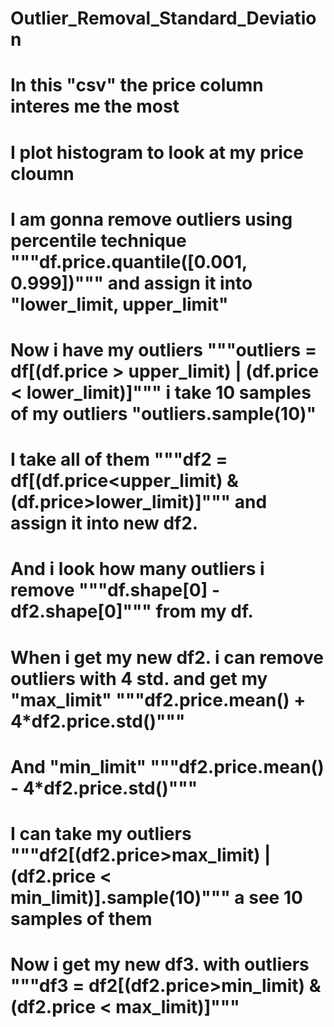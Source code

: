 # Outlier_Removal_Standard_Deviation
# In this "csv" the price column interes me the most
# I plot histogram to look at my price cloumn
# I am gonna remove outliers using percentile technique """df.price.quantile([0.001, 0.999])""" and assign it into "lower_limit, upper_limit"
# Now i have my outliers """outliers = df[(df.price > upper_limit) | (df.price < lower_limit)]""" i take 10 samples of my outliers "outliers.sample(10)"
# I take all of them """df2 = df[(df.price<upper_limit) & (df.price>lower_limit)]""" and assign it into new df2.
# And i look how many outliers i remove """df.shape[0] - df2.shape[0]""" from my df.
# When i get my new df2. i can remove outliers with 4 std. and get my "max_limit" """df2.price.mean() + 4*df2.price.std()""" 
# And "min_limit" """df2.price.mean() - 4*df2.price.std()"""
# I can take my outliers """df2[(df2.price>max_limit) | (df2.price < min_limit)].sample(10)""" a see 10 samples of them
# Now i get my new df3. with outliers """df3 = df2[(df2.price>min_limit) & (df2.price < max_limit)]"""

